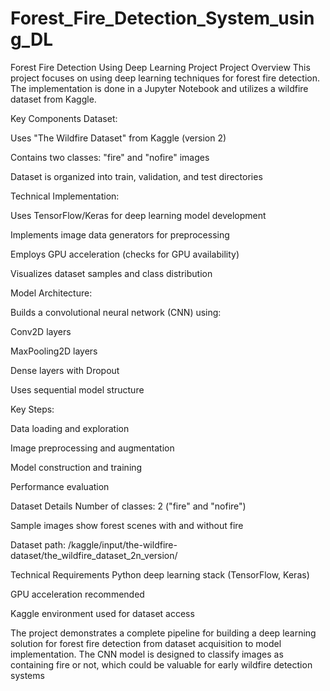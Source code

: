 # Forest_Fire_Detection_System_using_DL
Forest Fire Detection Using Deep Learning Project 
Project Overview
This project focuses on using deep learning techniques for forest fire detection. The implementation is done in a Jupyter Notebook and utilizes a wildfire dataset from Kaggle.

Key Components
Dataset:

Uses "The Wildfire Dataset" from Kaggle (version 2)

Contains two classes: "fire" and "nofire" images

Dataset is organized into train, validation, and test directories

Technical Implementation:

Uses TensorFlow/Keras for deep learning model development

Implements image data generators for preprocessing

Employs GPU acceleration (checks for GPU availability)

Visualizes dataset samples and class distribution

Model Architecture:

Builds a convolutional neural network (CNN) using:

Conv2D layers

MaxPooling2D layers

Dense layers with Dropout

Uses sequential model structure

Key Steps:

Data loading and exploration

Image preprocessing and augmentation

Model construction and training

Performance evaluation

Dataset Details
Number of classes: 2 ("fire" and "nofire")

Sample images show forest scenes with and without fire

Dataset path: /kaggle/input/the-wildfire-dataset/the_wildfire_dataset_2n_version/

Technical Requirements
Python deep learning stack (TensorFlow, Keras)

GPU acceleration recommended

Kaggle environment used for dataset access

The project demonstrates a complete pipeline for building a deep learning solution for forest fire detection from dataset acquisition to model implementation. The CNN model is designed to classify images as containing fire or not, which could be valuable for early wildfire detection systems
